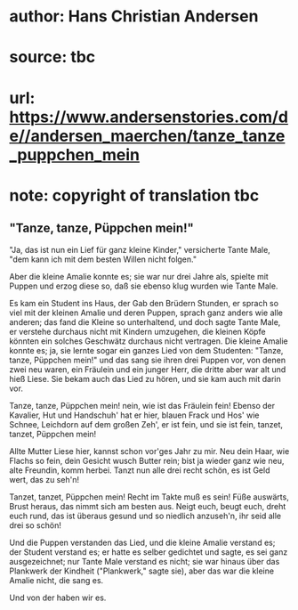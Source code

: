 # author: Hans Christian Andersen
# source: tbc
# url: https://www.andersenstories.com/de//andersen_maerchen/tanze_tanze_puppchen_mein
# note: copyright of translation tbc

## "Tanze, tanze, Püppchen mein!" 

"Ja, das ist nun ein Lief für ganz kleine Kinder," versicherte Tante
Male, "dem kann ich mit dem besten Willen nicht folgen."

Aber die kleine Amalie konnte es; sie war nur drei Jahre als, spielte
mit Puppen und erzog diese so, daß sie ebenso klug wurden wie Tante
Male.

Es kam ein Student ins Haus, der Gab den Brüdern Stunden, er sprach so
viel mit der kleinen Amalie und deren Puppen, sprach ganz anders wie
alle anderen; das fand die Kleine so unterhaltend, und doch sagte Tante
Male, er verstehe durchaus nicht mit Kindern umzugehen, die kleinen
Köpfe könnten ein solches Geschwätz durchaus nicht vertragen. Die kleine
Amalie konnte es; ja, sie lernte sogar ein ganzes Lied von dem
Studenten: "Tanze, tanze, Püppchen mein!" und das sang sie ihren drei
Puppen vor, von denen zwei neu waren, ein Fräulein und ein junger Herr,
die dritte aber war alt und hieß Liese. Sie bekam auch das Lied zu
hören, und sie kam auch mit darin vor.

Tanze, tanze, Püppchen mein!
nein, wie ist das Fräulein fein!
Ebenso der Kavalier,
Hut und Handschuh' hat er hier,
blauen Frack und Hos' wie Schnee,
Leichdorn auf dem großen Zeh',
er ist fein, und sie ist fein,
tanzet, tanzet, Püppchen mein!

Allte Mutter Liese hier,
kannst schon vor'ges Jahr zu mir.
Neu dein Haar, wie Flachs so fein,
dein Gesicht wusch Butter rein;
bist ja wieder ganz wie neu,
alte Freundin, komm herbei.
Tanzt nun alle drei recht schön,
es ist Geld wert, das zu seh'n!

Tanzet, tanzet, Püppchen mein!
Recht im Takte muß es sein!
Füße auswärts, Brust heraus,
das nimmt sich am besten aus.
Neigt euch, beugt euch, dreht euch rund,
das ist überaus gesund
und so niedlich anzuseh'n,
ihr seid alle drei so schön!

Und die Puppen verstanden das Lied, und die kleine Amalie verstand es;
der Student verstand es; er hatte es selber gedichtet und sagte, es sei
ganz ausgezeichnet; nur Tante Male verstand es nicht; sie war hinaus
über das Plankwerk der Kindheit ("Plankwerk," sagte sie), aber das war
die kleine Amalie nicht, die sang es.

Und von der haben wir es.
